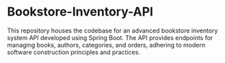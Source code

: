 # Bookstore-Inventory-API
This repository houses the codebase for an advanced bookstore inventory system API developed using Spring Boot. The API provides endpoints for managing books, authors, categories, and orders, adhering to modern software construction principles and practices.

